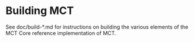 Building MCT
=============

See doc/build-*.md for instructions on building the various
elements of the MCT Core reference implementation of MCT.
